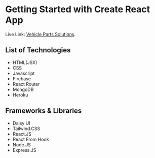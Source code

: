 # Getting Started with Create React App

Live Link: [Vehicle Parts Solutions](https://parts-manufacturer-site.web.app/).

## List of Technologies

- HTML(JSX)
- CSS
- Javascript
- Firebase
- React Router
- MongoDB
- Heroku

## Frameworks & Libraries

- Daisy UI
- Tailwind.CSS
- React.JS
- React From Hook
- Node.JS
- Express.JS
